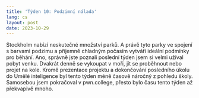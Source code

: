 ```yaml
---
title: 'Týden 10: Podzimní nálada'
lang: cs
layout: post
date: 2023-10-29
---
```


Stockholm nabízí neskutečné množství parků. A právě tyto parky ve spojení s barvami podzimu a příjemně chladným počasím vytváří ideální podmínky pro běhání. Ano, správně jste poznali poslední týden jsem si velmi užíval pobyt venku. Dvakrát denně se vykoupat v moři, jít se proběhnout nebo projet na kole. Kromě prezentace projektu a dokončování posledního úkolu do Umělé inteligence byl tento týden méně časově náročný z pohledu školy. Samosebou jsem pokračoval v pwn.college, přesto bylo času tento týden až překvapivě mnoho.
